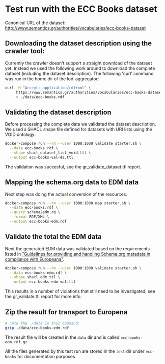 # Test run with the ECC Books dataset

Canonical URL of the dataset: http://www.semantics.gr/authorities/vocabularies/ecc-books-dataset 

## Downloading the dataset description using the crawler tool:

Currently the crawler doesn't support a straight download of the dataset yet. Instead we used the following work around to download the complete dataset (including the dataset description). The following 'curl' command was run in the home dir of the lod-aggregator:

```bash
curl -H "Accept: application/rdf+xml" \
     https://www.semantics.gr/authorities/vocabularies/ecc-books-dataset \
     > ./data/ecc-books.rdf
```

## Validating the dataset description

Before processing the complete data we validated the dataset description. We used a SHACL shape file defined for datasets with URI lists using the VOID ontology:  

```bash
docker-compose run --rm --user 1000:1000 validate starter.sh \
  --data ecc-books.rdf \
  --shape shacl_dataset_list_void.ttl \
  --output ecc-books-val-ds.ttl
```

The validation was succesful, see the gr_validate_dataset.ttl report.

## Mapping the schema.org data to EDM data

Next step was doing the actual conversion of the resources.

```bash
docker-compose run --rm --user 1000:1000 map starter.sh \
  --data ecc-books.rdf \
  --query schema2edm.rq \
  --format RDF/XML \
  --output ecc-books-edm.rdf
```

## Validate the total the EDM data

Next the generated EDM data was validated based on the requirements listed in ["Guidelines for providing and handling Schema.org metadata in compliance with Europeana"](https://docs.google.com/document/d/1ffQt8LyHuldWMbFr79HEZ-_vQUVpcNqaCOAqzN12ycg/edit).

```bash
docker-compose run --rm --user 1000:1000 validate starter.sh \
  --data ecc-books-edm.rdf \
  --shape shacl_edm.ttl \
  --output ecc-books-edm-val.ttl
```

This results in a number of violations that still need to be investigated, see the gr_validate.ttl report for more info.

## Zip the result for transport to Europena

```bash
# note the ./data in this command!
gzip ./data/ecc-books-edm.rdf
```

The result file will be created in the `data` dir and is called `ecc-books-edm.rdf.gz`

All the files generated by this test run are stored in the `test` dir under `ecc-books` for documentation purposes.
